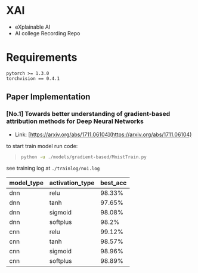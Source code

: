 # XAI

* eXplainable AI
* AI college Recording Repo

# Requirements

```
pytorch >= 1.3.0
torchvision == 0.4.1
```

## Paper Implementation

### [No.1] Towards better understanding of gradient-based attribution methods for Deep Neural Networks

* Link: [https://arxiv.org/abs/1711.06104](https://arxiv.org/abs/1711.06104)
    
to start train model run code:
> ```bash
> python -u ./models/gradient-based/MnistTrain.py
> ```
    
see training log at `./trainlog/no1.log`
    
| model_type | activation_type | best_acc |
|--|--|--|
|dnn|relu|98.33%|
|dnn|tanh|97.65%|
|dnn|sigmoid|98.08%|
|dnn|softplus|98.2%|
|cnn|relu|99.12%|
|cnn|tanh|98.57%|
|cnn|sigmoid|98.96%|
|cnn|softplus|98.89%|

